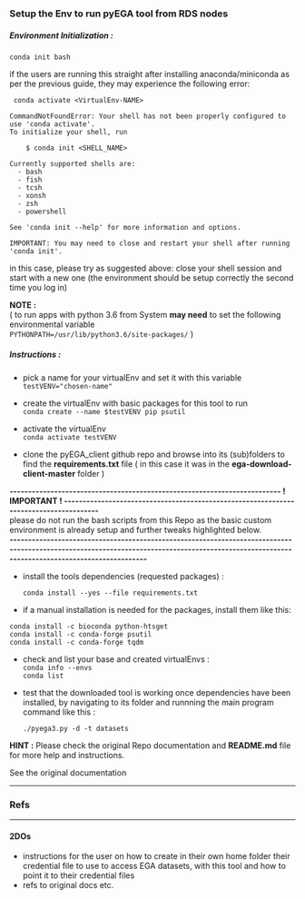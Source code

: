 ### Setup the Env to run pyEGA tool from RDS nodes  

##### Environment Initialization :  

`conda init bash`

if the users are running this straight after installing anaconda/miniconda as per the previous guide, they may experience the following error:

```
 conda activate <VirtualEnv-NAME>

CommandNotFoundError: Your shell has not been properly configured to use 'conda activate'.
To initialize your shell, run

    $ conda init <SHELL_NAME>

Currently supported shells are:
  - bash
  - fish
  - tcsh
  - xonsh
  - zsh
  - powershell

See 'conda init --help' for more information and options.

IMPORTANT: You may need to close and restart your shell after running 'conda init'.
```

in this case, please try as suggested above: close your shell session and start with a new one (the environment should be setup correctly the second time you log in)

**NOTE :**  
( to run apps with python 3.6 from System **may need** to set the following environmental variable  
  `PYTHONPATH=/usr/lib/python3.6/site-packages/` )

##### Instructions :

- pick a name for your virtualEnv and set it with this variable  
  `testVENV="chosen-name"`  

- create the virtualEnv with basic packages for this tool to run  
  `conda create --name $testVENV pip psutil`  

- activate the virtualEnv  
  `conda activate testVENV`  

- clone the pyEGA_client github repo and browse into its (sub)folders to find the **requirements.txt** file  ( in this case it was in the **ega-download-client-master** folder )

**------------------------------------------------------------------------- ! IMPORTANT ! --------------------------------------------------------------------------------------**  
please do not run the bash scripts from this Repo as the basic custom environment is already setup and further tweaks highlighted below.   
**---------------------------------------------------------------------------------------------------------------------------------------------------------------------------------------------**  

- install the tools dependencies (requested packages) :

  `conda install --yes --file requirements.txt`  

- if a manual installation is needed for the packages, install them like this:   
```
conda install -c bioconda python-htsget
conda install -c conda-forge psutil
conda install -c conda-forge tqdm
```

- check and list your base and created virtualEnvs :  
`conda info --envs`  
`conda list`  

- test that the downloaded tool is working once dependencies have been installed, by navigating to its folder and runnning the main program command like this :

  `./pyega3.py -d -t datasets`





**HINT :** Please check the original Repo documentation and **README.md** file for more help and instructions.

See the original documentation

---

### Refs 

---

#### 2DOs

- instructions for the user on how to create in their own home folder their credential file to use to access EGA datasets, with this tool and how to point it to their credential files
- refs to original docs etc.
